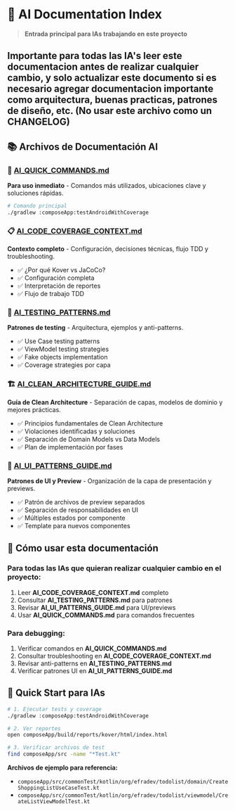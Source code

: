 # 🤖 AI Documentation Index

> **Entrada principal para IAs trabajando en este proyecto**

## Importante para todas las IA's leer este documentacion antes de realizar cualquier cambio, y solo actualizar este documento si es necesario agregar documentacion importante como arquitectura, buenas practicas, patrones de diseño, etc. (No usar este archivo como un CHANGELOG)

## 📚 **Archivos de Documentación AI**

### **🚀 [AI_QUICK_COMMANDS.md](./AI_QUICK_COMMANDS.md)**
**Para uso inmediato** - Comandos más utilizados, ubicaciones clave y soluciones rápidas.
```bash
# Comando principal
./gradlew :composeApp:testAndroidWithCoverage
```

### **📋 [AI_CODE_COVERAGE_CONTEXT.md](./AI_CODE_COVERAGE_CONTEXT.md)**  
**Contexto completo** - Configuración, decisiones técnicas, flujo TDD y troubleshooting.
- ✅ ¿Por qué Kover vs JaCoCo?
- ✅ Configuración completa
- ✅ Interpretación de reportes
- ✅ Flujo de trabajo TDD

### **🧪 [AI_TESTING_PATTERNS.md](./AI_TESTING_PATTERNS.md)**
**Patrones de testing** - Arquitectura, ejemplos y anti-patterns.
- ✅ Use Case testing patterns
- ✅ ViewModel testing strategies  
- ✅ Fake objects implementation
- ✅ Coverage strategies por capa

### **🏗️ [AI_CLEAN_ARCHITECTURE_GUIDE.md](./AI_CLEAN_ARCHITECTURE_GUIDE.md)**
**Guía de Clean Architecture** - Separación de capas, modelos de dominio y mejores prácticas.
- ✅ Principios fundamentales de Clean Architecture
- ✅ Violaciones identificadas y soluciones
- ✅ Separación de Domain Models vs Data Models
- ✅ Plan de implementación por fases

### **🎨 [AI_UI_PATTERNS_GUIDE.md](./AI_UI_PATTERNS_GUIDE.md)**
**Patrones de UI y Preview** - Organización de la capa de presentación y previews.
- ✅ Patrón de archivos de preview separados
- ✅ Separación de responsabilidades en UI
- ✅ Múltiples estados por componente
- ✅ Template para nuevos componentes

## 🎯 **Cómo usar esta documentación**

### **Para todas las IAs que quieran realizar cualquier cambio en el proyecto:**
1. Leer **AI_CODE_COVERAGE_CONTEXT.md** completo
2. Consultar **AI_TESTING_PATTERNS.md** para patrones
3. Revisar **AI_UI_PATTERNS_GUIDE.md** para UI/previews
4. Usar **AI_QUICK_COMMANDS.md** para comandos frecuentes

### **Para debugging:**
1. Verificar comandos en **AI_QUICK_COMMANDS.md**
2. Consultar troubleshooting en **AI_CODE_COVERAGE_CONTEXT.md**
3. Revisar anti-patterns en **AI_TESTING_PATTERNS.md**
4. Verificar patrones UI en **AI_UI_PATTERNS_GUIDE.md**


## 🚀 **Quick Start para IAs**

```bash
# 1. Ejecutar tests y coverage
./gradlew :composeApp:testAndroidWithCoverage

# 2. Ver reportes
open composeApp/build/reports/kover/html/index.html

# 3. Verificar archivos de test
find composeApp/src -name "*Test.kt"
```

**Archivos de ejemplo para referencia:**
- `composeApp/src/commonTest/kotlin/org/efradev/todolist/domain/CreateShoppingListUseCaseTest.kt`
- `composeApp/src/commonTest/kotlin/org/efradev/todolist/viewmodel/CreateListViewModelTest.kt`
